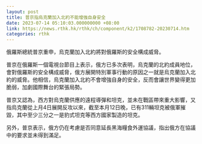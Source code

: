 ```yaml
---
layout: post
title: 普京指烏克蘭加入北約不能增強自身安全
date: 2023-07-14 05:10:03.000000000 +08:00
link: https://news.rthk.hk/rthk/ch/component/k2/1708782-20230714.htm
categories: rthk
---
```


俄羅斯總統普京重申，烏克蘭加入北約將對俄羅斯的安全構成威脅。

普京在俄羅斯一個電視台節目上表示，俄方已多次表明，烏克蘭的北約成員地位，會對俄羅斯的安全構成威脅，俄方展開特別軍事行動的原因之一就是烏克蘭加入北約的威脅。他相信，烏克蘭加入北約不會增強自身的安全，反而會讓世界變得更加脆弱，加劇國際舞台的緊張局勢。

普京又認為，西方對烏克蘭供應的遠程導彈和坦克，並未在戰區帶來重大影響，又指烏克蘭從上月4日展開反攻以來，截至本月12日晚，已有311輛坦克被俄軍摧毀，其中至少三分之一是豹式坦克等西方國家製造的坦克。

另外，普京表示，俄方仍在考慮是否同意延長黑海糧食外運協議，指出俄方在協議中的要求並未得到滿足。
